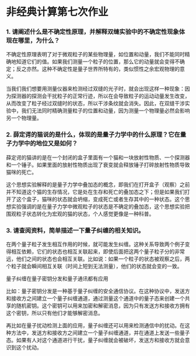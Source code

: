 # 非经典计算第七次作业

### 1. 请阐述什么是不确定性原理，并解释双缝实验中的不确定性现象体现在哪里，为什么？

不确定性原理表明了对于微观粒子的某些物理量，如位置和动量，我们不能同时精确地知道它们的值。如果我们测量一个粒子的位置，那么它的动量就会变得不确定；反之亦然。这种不确定性是量子世界所特有的，类似惯性之余宏观物理的意义。

当我们我们想要用测量仪器来检测经过双缝的光子时，就会出现这样一种现象：因为探测器的探测会干扰粒子的正常行迹，所以在会导致粒子的运动动量发生改变，从而改变了粒子经过双缝时的状态，所以干涉条纹就会消失。因此，在双缝干涉实验中，我们无法同时精确测量粒子的位置和动量，因为测量一个物理量必然会影响另一个物理量。

### 2. 薛定谔的猫说的是什么，体现的是量子力学中的什么原理？它在量子力学中的地位又是如何？

薛定谔的猫讲的是在一个封闭的盒子里面有一个猫和一块放射性物质、一个探测器和一个锤子。如果里面的放射性物质出现了衰变就会释放锤子打碎放射性物质导致猫咪的死亡。

这个思想实验解释的是量子力学中叠加态的概念，即我们在打开盒子（观察）之前并不知道这个猫的生存情况，它是处在生存和死亡的叠加态之下；但是如果我们打开了这个盒子，猫咪的状态就会坍缩，变成死亡或者生存其中的一种状态。这个思想实验强调的是在量子力学中微观粒子的状态是不确定的叠加态，这个思想实验把围观粒子状态转化为宏观的猫的状态，个人感觉更像是一种科普。

### 3. 请查阅资料，简单描述一下量子纠缠的相关知识。

在两个量子粒子发生相互作用的时候，就可能发生纠缠。这种关系导致两个例子变得相互依赖，它们的状态也相互关联起来，即使后面把这两个量子粒子分的非常远，他们之间的状态也会相互关联。比如说：如果一个粒子的状态被观察之后，两个粒子就会瞬间相互关联（时间上短到无法测量），他们的状态就会变的一致。

量子纠缠在量子密钥分发和量子通讯都有应用

比如：量子密钥分发是一种基于量子纠缠的安全通信协议。在这种协议中，发送方和接收方之间建立一个量子纠缠通道，通过测量这个通道中的量子态来创建一个共享的随机密钥。这个密钥可以用来加密和解密消息，因为只有发送方和接收方拥有这个密钥，所以只有他们才能够解密消息。

再比如在量子扰动检测上面的应用，量子纠缠还可以用来检测通信中的扰动。在这种方法中，发送方和接收方之间建立一个量子纠缠通道，并在通道上发送一些量子态。如果有人对这个通道进行干扰，量子纠缠就会被破坏，发送方和接收方就会意识到这个扰动。